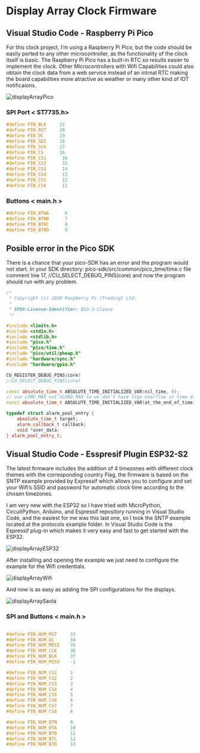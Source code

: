 # Display Array Clock Firmware

## Visual Studio Code - Raspberry Pi Pico

For this clock project, I’m using a Raspberry Pi Pico, but the code should be easily ported to any other microcontroller, as the functionality of the clock itself is basic. The Raspberry Pi Pico has a built-in RTC so results easier to implement the clock. Other Microcontrollers with Wifi Capabilities could also obtain the clock data from a web service instead of an intrnal RTC making the board capabilities more atractive as weather or many other kind of IOT notificaions.

![displayArrayPico](https://savageelectronics.com/wp-content/uploads/2021/05/g16799-1024x625.png)

### SPI Port < ST7735.h>

```c++
#define PIN_BLK     21
#define PIN_RST     20
#define PIN_DC      19
#define PIN_SDI     18
#define PIN_SCK     17
#define PIN_CS      16
#define PIN_CS1      16
#define PIN_CS2      15
#define PIN_CS3      14
#define PIN_CS4      13
#define PIN_CS5      12
#define PIN_CS6      11
```

### Buttons < main.h >

```c++
#define PIN_BTNA      6
#define PIN_BTNB      7
#define PIN_BTNC      8
#define PIN_BTND      9
```

## Posible error in the Pico SDK
There is a chance that your pico-SDK has an error and the program would not start. In your SDK directory: pico-sdk/src/common/pico_time/time.c file comment line 17, //CU_SELECT_DEBUG_PINS(core) and now the program should run with any problem.

```c++
/*
 * Copyright (c) 2020 Raspberry Pi (Trading) Ltd.
 *
 * SPDX-License-Identifier: BSD-3-Clause
 */

#include <limits.h>
#include <stdio.h>
#include <stdlib.h>
#include "pico.h"
#include "pico/time.h"
#include "pico/util/pheap.h"
#include "hardware/sync.h"
#include "hardware/gpio.h"

CU_REGISTER_DEBUG_PINS(core)
//CU_SELECT_DEBUG_PINS(core)

const absolute_time_t ABSOLUTE_TIME_INITIALIZED_VAR(nil_time, 0);
// use LONG_MAX not ULONG_MAX so we don't have sign overflow in time diffs
const absolute_time_t ABSOLUTE_TIME_INITIALIZED_VAR(at_the_end_of_time, ULONG_MAX);

typedef struct alarm_pool_entry {
    absolute_time_t target;
    alarm_callback_t callback;
    void *user_data;
} alarm_pool_entry_t;
```
## Visual Studio Code - Esspresif Plugin ESP32-S2

The latest firmware includes the addition of 4 timezones with different clock themes with the corresponding country Flag, the firmware is based on the SNTP example provided by Expressif which allows you to configure and set your Wifi’s SSID and password for automatic clock time according to the chosen timezones.

I am very new with the ESP32 so I have tried with MicroPython, CircuitPython, Arduino, and Espressif repository running in Visual Studio Code, and the easiest for me was this last one, so I took the SNTP example located at the protocols example folder. In Visual Studio Code is the Espressif plug-in which makes it very easy and fast to get started with the ESP32.

![displayArrayESP32](https://savageelectronics.com/wp-content/uploads/2021/05/EspressifPlugIn-1024x579.png)

After installing and opening the example we just need to configure the example for the Wifi credentials.

![displayArrayWifi](https://savageelectronics.com/wp-content/uploads/2021/05/WifiConf-1024x588.png)

And now is as easy as adding the SPI configurations for the displays.

![displayArraySaola](https://savageelectronics.com/wp-content/uploads/2021/07/ESP32_SCH.png)

### SPI and Buttons < main.h >
```c++

#define PIN_NUM_RST     33
#define PIN_NUM_DC      34
#define PIN_NUM_MOSI    35
#define PIN_NUM_CLK     36
#define PIN_NUM_BLK     37
#define PIN_NUM_MISO    -1

#define PIN_NUM_CS1     1
#define PIN_NUM_CS2     2
#define PIN_NUM_CS3     3
#define PIN_NUM_CS4     4
#define PIN_NUM_CS5     5
#define PIN_NUM_CS6     6
#define PIN_NUM_CS7     7
#define PIN_NUM_CS8     8

#define PIN_NUM_BTN     0
#define PIN_NUM_BTA     10
#define PIN_NUM_BTB     11
#define PIN_NUM_BTC     12 
#define PIN_NUM_BTD     13

```
